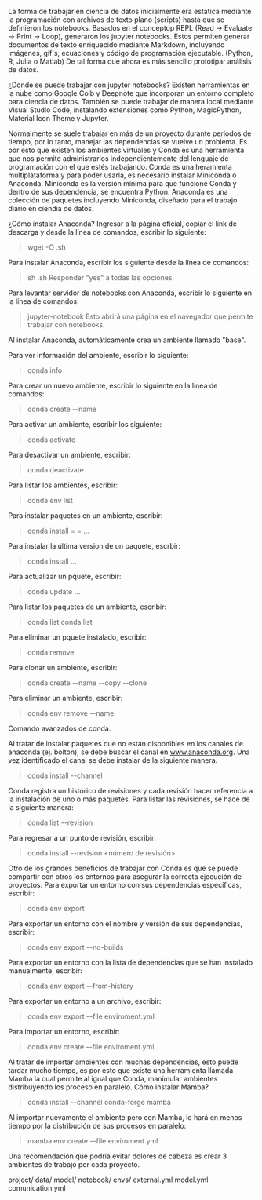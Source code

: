 La forma de trabajar en ciencia de datos inicialmente era estática mediante la programación con archivos de texto plano (scripts) hasta que se definieron los notebooks.
Basados en el conceptop REPL (Read -> Evaluate -> Print -> Loop), generaron los jupyter notebooks.
Estos permiten generar documentos de texto enriquecido mediante Markdown, incluyendo imágenes, gif's, ecuaciones y código de programación ejecutable. (Python, R, Julia o Matlab)
De tal forma que ahora es más sencillo prototipar análisis de datos.

¿Donde se puede trabajar con jupyter notebooks?
Existen herramientas en la nube como Google Colb y Deepnote que incorporan un entorno completo para ciencia de datos.
También se puede trabajar de manera local mediante Visual Studio Code, instalando extensiones como Python, MagicPython, Material Icon Theme y Jupyter.

Normalmente se suele trabajar en más de un proyecto durante periodos de tiempo, por lo tanto, manejar las dependencias se vuelve un problema.
Es por esto que existen los ambientes virtuales y Conda es una herramienta que nos permite administrarlos independientemente del lenguaje de programación con el que estés trabajando.
Conda es una heramienta multiplataforma y para poder usarla, es necesario instalar Miniconda o Anaconda.
Miniconda es la versión mínima para que funcione Conda y dentro de sus dependencia, se encuentra Python.
Anaconda es una colección de paquetes incluyendo Miniconda, diseñado para el trabajo diario en ciendia de datos.

¿Cómo instalar Anaconda?
Ingresar a la página oficial, copiar el link de descarga y desde la línea de comandos, escribir lo siguiente:
> wget -O <file name>.sh <link>

Para instalar Anaconda, escribir los siguiente desde la línea de comandos:
> sh <file name>.sh
Responder "yes" a todas las opciones.

Para levantar servidor de notebooks con Anaconda, escribir lo siguiente en la línea de comandos:
> jupyter-notebook
Esto abrirá una página en el navegador que permite trabajar con notebooks.

Al instalar Anaconda, automáticamente crea un ambiente llamado "base".

Para ver información del ambiente, escribir lo siguiente:
> conda info

Para crear un nuevo ambiente, escribir lo siguiente en la línea de comandos:
> conda create --name <env name>

Para activar un ambiente, escribir los siguiente:
> conda activate <ambiente>

Para desactivar un ambiente, escribir:
> conda deactivate

Para listar los ambientes, escribir:
> conda env list

Para instalar paquetes en un ambiente, escribir:
> conda install <paquete>=<version> <n>=<n> ...

Para instalar la última version de un paquete, escrbir:
> conda install <paquete> <n> ...

Para actualizar un pquete, escribir:
> conda update <paquete> <n> ...

Para listar los paquetes de un ambiente, escribir:
> conda list
> conda list <paquete>

Para eliminar un pquete instalado, escribir:
> conda remove <paquete>

Para clonar un ambiente, escribir:
> conda create --name <nuevo ambiente> --copy --clone <viejo ambiente>

Para eliminar un ambiente, escribir:
> conda env remove --name <ambiente>

Comando avanzados de conda.

Al tratar de instalar paquetes que no están disponibles en los canales de anaconda (ej. bolton), se debe buscar el canal en www.anaconda.org.
Una vez identificado el canal se debe instalar de la siguiente manera.

> conda install --channel <canal> <paquete>

Conda registra un histórico de revisiones y cada revisión hacer referencia a la instalación de uno o más paquetes.
Para listar las revisiones, se hace de la siguiente manera:
> conda list --revision

Para regresar a un punto de revisión, escribir:
> conda install --revision <número de revisión>

Otro de los grandes beneficios de trabajar con Conda es que se puede compartir con otros los entornos para asegurar la correcta ejecución de proyectos.
Para exportar un entorno con sus dependencias específicas, escribir:
> conda env export

Para exportar un entorno con el nombre y versión de sus dependencias, escribir:
> conda env export --no-builds

Para exportar un entorno con la lista de dependencias que se han instalado manualmente, escribir:
> conda env export --from-history

Para exportar un entorno a un archivo, escribir:
> conda env export --file enviroment.yml

Para importar un entorno, escribir:
> conda env create --file enviroment.yml

Al tratar de importar ambientes con muchas dependencias, esto puede tardar mucho tiempo, es por esto que existe una herramienta llamada Mamba la cual permite al igual que Conda, manimular ambientes distribuyendo los proceso en paralelo.
Cómo instalar Mamba?
> conda install --channel conda-forge mamba

Al importar nuevamente el ambiente pero con Mamba, lo hará en menos tiempo por la distribución de sus procesos en paralelo:
> mamba env create --file enviroment.yml

Una recomendación que podría evitar dolores de cabeza es crear 3 ambientes de trabajo por cada proyecto.

project/
    data/
    model/
    notebook/
    envs/
        external.yml
        model.yml
        comunication.yml
